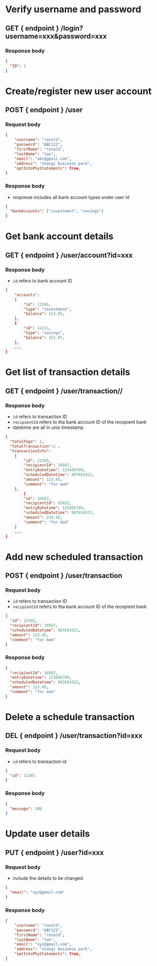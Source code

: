 # Verify username and password

## GET { endpoint } /login?username=xxx&password=xxx

### Response body

```json
{
  "ID": 1
}
```

# Create/register new user account

## POST { endpoint } /user

### Request body

```json
{
    "username": "ronald",
    "password": "ABC123",
    "firstName": "ronald",
    "lastName": "tan",
    "email": "abc@gmail.com",
    "address": "changi business park",
    "optIntoPhyStatements": True,
}
```

### Response body

- response includes all bank account types under user id

```json
{
  "bankAccounts": ["investment", "savings"]
}
```

# Get bank account details

## GET { endpoint } /user/account?id=xxx

### Response body

- `id` refers to bank account ID

```json
{
    "accounts":
    {
        "id": 12345,
        "type": "investment",
        "balance": 123.93,
    },
    {
        "id": 12211,
        "type": "savings",
        "balance": 321.87,
    },
    ...
}
```

# Get list of transaction details

## GET { endpoint } /user/transaction/<accountID>/<page>

### Response body

- `id` refers to transaction ID
- `recipientId` refers to tha bank account ID of the recepient bank
- datetime are all in unix timestamp

```json
{
  "totalPage": 1,
  "totalTransaction":2 ,
  "transactionInfo":
    {
        "id": 12345,
        "recipientId": 34567,
        "entryDatetime": 123456789,
        "scheduledDatetime": 987654321,
        "amount": 123.45,
        "comment": "for mom"
    },
        {
        "id": 34567,
        "recipientId": 65432,
        "entryDatetime": 123456789,
        "scheduledDatetime": 987654321,
        "amount": 234.45,
        "comment": "for dad"
    }
    ...
}
```

# Add new scheduled transaction

## POST { endpoint } /user/transaction

### Request body

- `id` refers to transaction ID
- `recipientId` refers to tha bank account ID of the recepient bank

```json
{
  "id": 12345,
  "recipientId": 34567,
  "scheduledDatetime": 987654321,
  "amount": 123.45,
  "comment": "for mom"
}
```

### Response body

```json
{
  "recipientId": 34567,
  "entryDatetime": 123456789,
  "scheduledDatetime": 987654321,
  "amount": 123.45,
  "comment": "for mom"
}
```

# Delete a schedule transaction

## DEL { endpoint } /user/transaction?id=xxx

### Request body

- `id` refers to transaction id

```json
{
  "id": 12345
}
```

### Response body

```json
{
  "message": 200
}
```

# Update user details

## PUT { endpoint } /user?id=xxx

### Request body

- include the details to be changed

```json
{
  "email": "xyz@gmail.com"
}
```

### Response body

```json
{
    "username": "ronald",
    "password": "ABC123",
    "firstName": "ronald",
    "lastName": "tan",
    "email": "xyz@gmail.com",
    "address": "changi business park",
    "optIntoPhyStatements": True,
}
```
